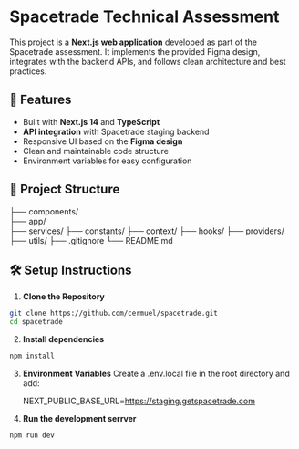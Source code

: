 # Spacetrade Technical Assessment

This project is a **Next.js web application** developed as part of the Spacetrade assessment. It implements the provided Figma design, integrates with the backend APIs, and follows clean architecture and best practices.

## 🚀 Features

- Built with **Next.js 14** and **TypeScript**
- **API integration** with Spacetrade staging backend
- Responsive UI based on the **Figma design**
- Clean and maintainable code structure
- Environment variables for easy configuration

## 📂 Project Structure

├── components/  
├── app/  
├── services/
├── constants/
├── context/
├── hooks/
├── providers/
├── utils/
├── .gitignore
└── README.md

## 🛠️ Setup Instructions

1. **Clone the Repository**

```bash
git clone https://github.com/cermuel/spacetrade.git
cd spacetrade
```

2. **Install dependencies**

```bash
npm install
```

3. **Environment Variables**
   Create a .env.local file in the root directory and add:

   NEXT_PUBLIC_BASE_URL=https://staging.getspacetrade.com

4. **Run the development serrver**

```bash
npm run dev
```
